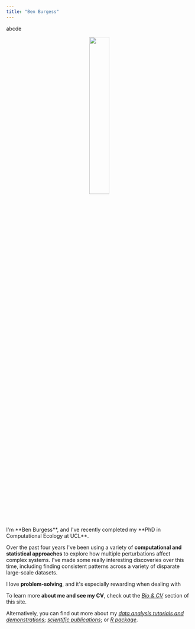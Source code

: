 ```yaml
---
title: "Ben Burgess"
---
```


abcde

<div style="text-align:center"><img src="https://benjburgess.github.io/assets/Screenshot_20211012-190225_Gallery2.jpg" width="33%"/></div>
<br />
<br />
I'm **Ben Burgess**, and I've recently completed my **PhD in Computational Ecology at UCL**.  
  
Over the past four years I've been using a variety of **computational and statistical approaches** to 
explore how multiple perturbations affect complex systems. 
I've made some really interesting discoveries over this time, including finding 
consistent patterns across a variety of disparate large-scale datasets.  
  
I love **problem-solving**, and it's especially rewarding when dealing with 

To learn more **about me and see my CV**, check out the [*Bio & CV*](https://benjburgess.github.io/about/) section of this site.  
  
Alternatively, you can find out more about my [*data analysis tutorials and demonstrations*](https://benjburgess.github.io/data); 
[*scientific publications*](https://benjburgess.github.io/publications/); or [*R package*](https://benjburgess.github.io/multiplestressR/).